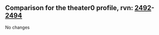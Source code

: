 ## Comparison for the theater0 profile, rvn: [2492](https://github.com/PRO100KatYT/FortniteProfileRevisions/tree/main/profiles/theater0/2492%20theater0.json)-[2494](https://github.com/PRO100KatYT/FortniteProfileRevisions/tree/main/profiles/theater0/2494%20theater0.json)

No changes
